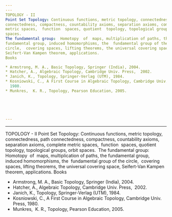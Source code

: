 ```yaml
---
---
TOPOLOGY - II
Point Set Topology: Continuous functions, metric topology, connectedness, path
connectedness, compactness, countability axioms, separation axioms, complete
metric spaces,  function  spaces, quotient  topology, topological groups, orbit
spaces. 
The fundamental group:  Homotopy  of  maps, multiplication of paths, the
fundamental group, induced homomorphisms, the  fundamental group of the
circle,  covering spaces, lifting theorems, the universal covering space,
Seifert-Van Kampen theorem, applications.
Books

* Armstrong, M. A., Basic Topology, Springer (India), 2004.
* Hatcher, A., Algebraic Topology, Cambridge Univ. Press,  2002.
* Janich, K., Topology, Springer-Verlag (UTM), 1984.
* Kosniowski, C., A First Course in Algebraic Topology, Cambridge Univ. Press,
  1980.
* Munkres,  K. R., Topology, Pearson Education, 2005.
   

 
 
 
---
```

---
TOPOLOGY - II
Point Set Topology: Continuous functions, metric topology, connectedness, path
connectedness, compactness, countability axioms, separation axioms, complete
metric spaces,  function  spaces, quotient  topology, topological groups, orbit
spaces. 
The fundamental group:  Homotopy  of  maps, multiplication of paths, the
fundamental group, induced homomorphisms, the  fundamental group of the
circle,  covering spaces, lifting theorems, the universal covering space,
Seifert-Van Kampen theorem, applications.
Books

* Armstrong, M. A., Basic Topology, Springer (India), 2004.
* Hatcher, A., Algebraic Topology, Cambridge Univ. Press,  2002.
* Janich, K., Topology, Springer-Verlag (UTM), 1984.
* Kosniowski, C., A First Course in Algebraic Topology, Cambridge Univ. Press,
  1980.
* Munkres,  K. R., Topology, Pearson Education, 2005.
   

 
 
 
